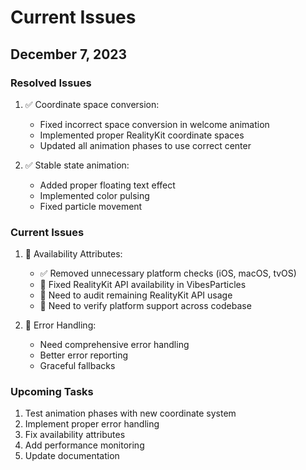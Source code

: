 # Current Issues

## December 7, 2023

### Resolved Issues
1. ✅ Coordinate space conversion:
   - Fixed incorrect space conversion in welcome animation
   - Implemented proper RealityKit coordinate spaces
   - Updated all animation phases to use correct center

2. ✅ Stable state animation:
   - Added proper floating text effect
   - Implemented color pulsing
   - Fixed particle movement

### Current Issues
1. 🚧 Availability Attributes:
   - ✅ Removed unnecessary platform checks (iOS, macOS, tvOS)
   - 🚧 Fixed RealityKit API availability in VibesParticles
   - 🚧 Need to audit remaining RealityKit API usage
   - 🚧 Need to verify platform support across codebase

2. 🚧 Error Handling:
   - Need comprehensive error handling
   - Better error reporting
   - Graceful fallbacks

### Upcoming Tasks
1. Test animation phases with new coordinate system
2. Implement proper error handling
3. Fix availability attributes
4. Add performance monitoring
5. Update documentation